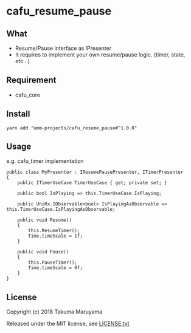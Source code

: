 # cafu_resume_pause

## What

- Resume/Pause interface as IPresenter
- It requires to implement your own resume/pause logic. (timer, state, etc...)


## Requirement

* cafu_core 

## Install

```shell
yarn add "umm-projects/cafu_resume_pause#^1.0.0"
```

## Usage

e.g. cafu_timer implementation

```
public class MyPresenter : IResumePausePresenter, ITimerPresenter
{
    public ITimerUseCase TimerUseCase { get; private set; }

    public bool IsPlaying => this.TimerUseCase.IsPlaying;

    public UniRx.IObservable<bool> IsPlayingAsObservable => this.TimerUseCase.IsPlayingAsObservable;

    public void Resume()
    {
        this.ResumeTimer();
        Time.timeScale = 1f;
    }

    public void Pause()
    {
        this.PauseTimer();
        Time.timeScale = 0f;
    }
}
```

## License

Copyright (c) 2018 Takuma Maruyama

Released under the MIT license, see [LICENSE.txt](LICENSE.txt)

